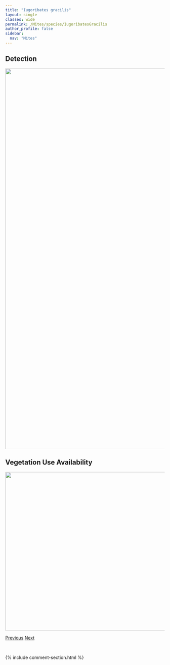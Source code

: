 ```yaml
---
title: "Iugoribates gracilis"
layout: single
classes: wide
permalink: /Mites/species/IugoribatesGracilis
author_profile: false
sidebar:
  nav: "Mites"
---
```


<h2>Detection</h2>

<a href="https://drive.google.com/uc?export=view&id=1KgAuuERLUn3SX_LwqRrT9Gs8oYV2-yHJ">
<img src="https://drive.google.com/uc?export=view&id=1KgAuuERLUn3SX_LwqRrT9Gs8oYV2-yHJ" height = "1200" width = "800">
</a>


<h2>Vegetation Use Availability</h2>

<a href="https://drive.google.com/uc?export=view&id=1yotMNCbM4Ad9WdPoWhVAkETgsjBdMGx8">
<img src="https://drive.google.com/uc?export=view&id=1yotMNCbM4Ad9WdPoWhVAkETgsjBdMGx8" height = "500" width = "1000">
</a>


<a href="/DevelopmentWebsite/Mites/species/HypochthoniusRufulus" class="pagination--pager" title="Hypochthonius rufulus">Previous</a> <a href="/DevelopmentWebsite/Mites/species/JacotellaQuadricaudicula" class="pagination--pager" title="Jacotella quadricaudicula">Next</a>

<p>&nbsp;</p>

{% include comment-section.html %}
